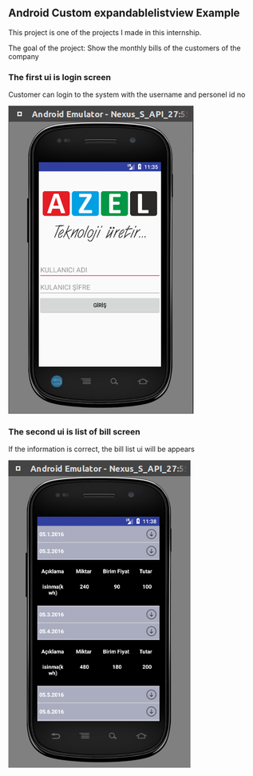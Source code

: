 ## Android Custom expandablelistview Example
This project is one of the projects I made in this internship.

The goal of the project: Show the monthly bills of the customers of the company

### The first ui is login screen
Customer can login to the system with the username and personel id no 

![LoginDialog](screenShots/login_screen.png?raw=true)


### The second ui is list of bill screen
If the information is correct, the bill list ui will be appears

![billList](screenShots/bill_list.png?raw=true)
